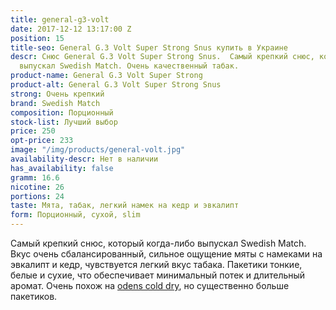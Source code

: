 ```yaml
---
title: general-g3-volt
date: 2017-12-12 13:17:00 Z
position: 15
title-seo: General G.3 Volt Super Strong Snus купить в Украине
descr: Снюс General G.3 Volt Super Strong Snus.  Самый крепкий снюс, который когда-либо
  выпускал Swedish Match. Очень качественный табак.
product-name: General G.3 Volt Super Strong
product-alt: General G.3 Volt Super Strong Snus
strong: Очень крепкий
brand: Swedish Match
composition: Порционный
stock-list: Лучший выбор
price: 250
opt-price: 233
image: "/img/products/general-volt.jpg"
availability-descr: Нет в наличии
has_availability: false
gramm: 16.6
nicotine: 26
portions: 24
taste: Мята, табак, легкий намек на кедр и эвкалипт
form: Порционный, сухой, slim
---
```


Самый крепкий снюс, который когда-либо выпускал Swedish Match. Вкус очень сбалансированный, сильное ощущение мяты с намеками на эвкалипт и кедр, чувствуется легкий вкус табака. Пакетики тонкие, белые и сухие, что обеспечивает минимальный потек и длительный аромат. Очень похож на [odens cold dry](/odens-cold-dry), но существенно больше пакетиков.
